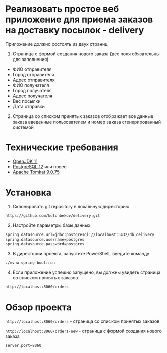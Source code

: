 Реализовать простое веб приложение для приема заказов на доставку посылок - delivery
================================
Приложение должно состоять из двух страниц

1. Страница с формой создания нового заказа (все поля обязательны для заполнения):

* ФИО отправителя
* Город отправителя
* Адрес отправителя
* ФИО получателя
* Город получателя
* Адрес получателя
* Вес посылки
* Дата отправки

2. Страница со списком принятых заказов отображает все данные заказа введенные пользователем и номер заказа сгенерированный системой

Технические требования
================================
* [OpenJDK 11](https://www.oracle.com/cis/java/technologies/javase/jdk11-archive-downloads.html)
* [PostgreSQL 12](https://www.enterprisedb.com/downloads/postgres-postgresql-downloads) или новее
* [Apache Tomkat 9.0.75](https://tomcat.apache.org/download-90.cgi)


Установка
================================

1. Склонировать git repository в локальную директорию
```bash
https://github.com/kulonbekov/delivery.git
```
2. Настройте параметры базы данных:
```bash
spring.datasource.url=jdbc:postgresql://localhost:5432/db_delivery
spring.datasource.username=postgres
spring.datasource.password=postgres
```
3. В директории проекта, запустите PowerShell, введите команду 
```bash
./mvnw spring-boot:run
```
4. Если приложение успешно запущено, вы должны увидеть страница со списком принятых заказов.
```bash
http://localhost:8060/orders
```

Обзор проекта
================================

`http://localhost:8060/orders` - страница со списком принятых заказов

`http://localhost:8060/orders-new` - cтраница с формой создания нового заказа

`server.port=8060`
